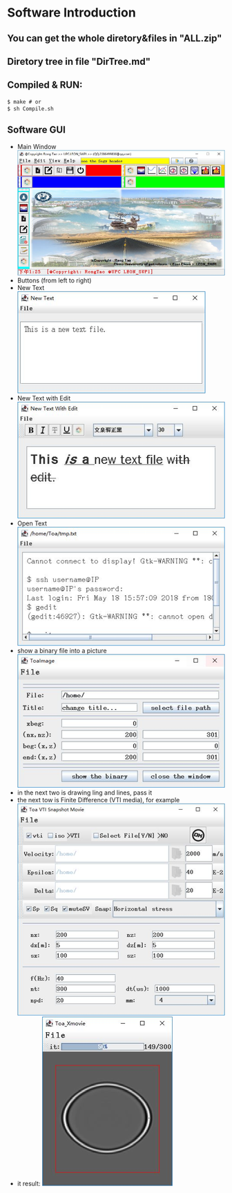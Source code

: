 # Software Introduction
## You can get the whole diretory&files in "ALL.zip"
## Diretory tree in file "DirTree.md"
## Compiled & RUN: 
```shell
$ make # or
$ sh Compile.sh
```
## Software GUI
* Main Window
![main window](resultPic/mainWindows.jpg)
* Buttons (from left to right)
* New Text
![new Text](resultPic/newText.jpg)
* New Text with Edit
![new Text with edit](resultPic/newTextWithEdit.jpg)
* Open Text
![open Text](resultPic/openText.jpg)
* show a binary file into a picture
![ximage](resultPic/ximage.jpg)
* in the next two is drawing ling and lines, pass it
* the next tow is Finite Difference (VTI media), for example
![FD-vti](resultPic/FD-vti.jpg)
* it result:
![snap](resultPic/snap.jpg)
